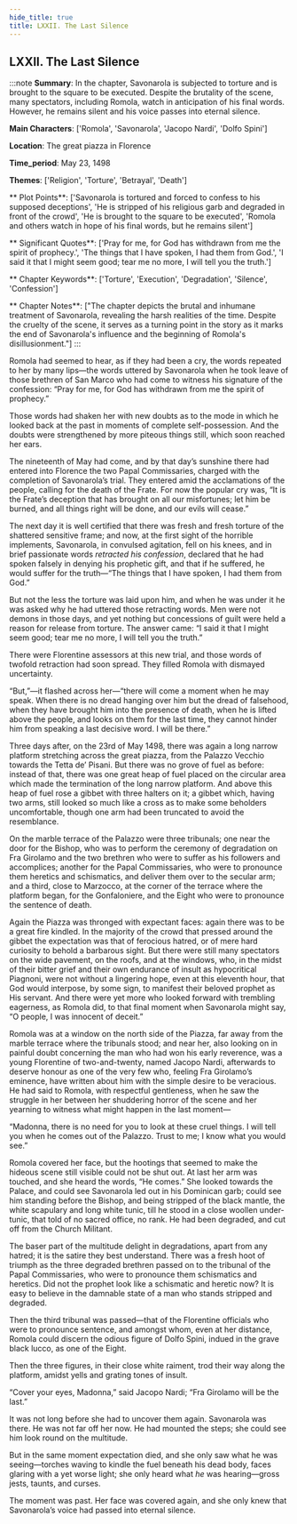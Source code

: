 ```yaml
---
hide_title: true
title: LXXII. The Last Silence
---
```

## LXXII. The Last Silence
:::note
**Summary**:
In the chapter, Savonarola is subjected to torture and is brought to the square to be executed. Despite the brutality of the scene, many spectators, including Romola, watch in anticipation of his final words. However, he remains silent and his voice passes into eternal silence.

**Main Characters**:
['Romola', 'Savonarola', 'Jacopo Nardi', 'Dolfo Spini']

**Location**:
The great piazza in Florence

**Time_period**:
May 23, 1498

**Themes**:
['Religion', 'Torture', 'Betrayal', 'Death']

** Plot Points**:
['Savonarola is tortured and forced to confess to his supposed deceptions', 'He is stripped of his religious garb and degraded in front of the crowd', 'He is brought to the square to be executed', 'Romola and others watch in hope of his final words, but he remains silent']

** Significant Quotes**:
['Pray for me, for God has withdrawn from me the spirit of prophecy.', 'The things that I have spoken, I had them from God.', 'I said it that I might seem good; tear me no more, I will tell you the truth.']

** Chapter Keywords**:
['Torture', 'Execution', 'Degradation', 'Silence', 'Confession']

** Chapter Notes**:
["The chapter depicts the brutal and inhumane treatment of Savonarola, revealing the harsh realities of the time. Despite the cruelty of the scene, it serves as a turning point in the story as it marks the end of Savonarola's influence and the beginning of Romola's disillusionment."]
:::


Romola had seemed to hear, as if they had been a cry, the words repeated to her by many lips—the words uttered by Savonarola when he took leave of those brethren of San Marco who had come to witness his signature of the confession: “Pray for me, for God has withdrawn from me the spirit of prophecy.” 

Those words had shaken her with new doubts as to the mode in which he looked back at the past in moments of complete self-possession. And the doubts were strengthened by more piteous things still, which soon reached her ears. 

The nineteenth of May had come, and by that day’s sunshine there had entered into Florence the two Papal Commissaries, charged with the completion of Savonarola’s trial. They entered amid the acclamations of the people, calling for the death of the Frate. For now the popular cry was, “It is the Frate’s deception that has brought on all our misfortunes; let him be burned, and all things right will be done, and our evils will cease.” 

The next day it is well certified that there was fresh and fresh torture of the shattered sensitive frame; and now, at the first sight of the horrible implements, Savonarola, in convulsed agitation, fell on his knees, and in brief passionate words _retracted his confession_, declared that he had spoken falsely in denying his prophetic gift, and that if he suffered, he would suffer for the truth—“The things that I have spoken, I had them from God.” 

But not the less the torture was laid upon him, and when he was under it he was asked why he had uttered those retracting words. Men were not demons in those days, and yet nothing but concessions of guilt were held a reason for release from torture. The answer came: “I said it that I might seem good; tear me no more, I will tell you the truth.” 

There were Florentine assessors at this new trial, and those words of twofold retraction had soon spread. They filled Romola with dismayed uncertainty. 

“But,”—it flashed across her—“there will come a moment when he may speak. When there is no dread hanging over him but the dread of falsehood, when they have brought him into the presence of death, when he is lifted above the people, and looks on them for the last time, they cannot hinder him from speaking a last decisive word. I will be there.” 

Three days after, on the 23rd of May 1498, there was again a long narrow platform stretching across the great piazza, from the Palazzo Vecchio towards the Tetta de’ Pisani. But there was no grove of fuel as before: instead of that, there was one great heap of fuel placed on the circular area which made the termination of the long narrow platform. And above this heap of fuel rose a gibbet with three halters on it; a gibbet which, having two arms, still looked so much like a cross as to make some beholders uncomfortable, though one arm had been truncated to avoid the resemblance. 

On the marble terrace of the Palazzo were three tribunals; one near the door for the Bishop, who was to perform the ceremony of degradation on Fra Girolamo and the two brethren who were to suffer as his followers and accomplices; another for the Papal Commissaries, who were to pronounce them heretics and schismatics, and deliver them over to the secular arm; and a third, close to Marzocco, at the corner of the terrace where the platform began, for the Gonfaloniere, and the Eight who were to pronounce the sentence of death. 

Again the Piazza was thronged with expectant faces: again there was to be a great fire kindled. In the majority of the crowd that pressed around the gibbet the expectation was that of ferocious hatred, or of mere hard curiosity to behold a barbarous sight. But there were still many spectators on the wide pavement, on the roofs, and at the windows, who, in the midst of their bitter grief and their own endurance of insult as hypocritical Piagnoni, were not without a lingering hope, even at this eleventh hour, that God would interpose, by some sign, to manifest their beloved prophet as His servant. And there were yet more who looked forward with trembling eagerness, as Romola did, to that final moment when Savonarola might say, “O people, I was innocent of deceit.” 

Romola was at a window on the north side of the Piazza, far away from the marble terrace where the tribunals stood; and near her, also looking on in painful doubt concerning the man who had won his early reverence, was a young Florentine of two-and-twenty, named Jacopo Nardi, afterwards to deserve honour as one of the very few who, feeling Fra Girolamo’s eminence, have written about him with the simple desire to be veracious. He had said to Romola, with respectful gentleness, when he saw the struggle in her between her shuddering horror of the scene and her yearning to witness what might happen in the last moment— 

“Madonna, there is no need for you to look at these cruel things. I will tell you when he comes out of the Palazzo. Trust to me; I know what you would see.” 

Romola covered her face, but the hootings that seemed to make the hideous scene still visible could not be shut out. At last her arm was touched, and she heard the words, “He comes.” She looked towards the Palace, and could see Savonarola led out in his Dominican garb; could see him standing before the Bishop, and being stripped of the black mantle, the white scapulary and long white tunic, till he stood in a close woollen under-tunic, that told of no sacred office, no rank. He had been degraded, and cut off from the Church Militant. 

The baser part of the multitude delight in degradations, apart from any hatred; it is the satire they best understand. There was a fresh hoot of triumph as the three degraded brethren passed on to the tribunal of the Papal Commissaries, who were to pronounce them schismatics and heretics. Did not the prophet look like a schismatic and heretic now? It is easy to believe in the damnable state of a man who stands stripped and degraded. 

Then the third tribunal was passed—that of the Florentine officials who were to pronounce sentence, and amongst whom, even at her distance, Romola could discern the odious figure of Dolfo Spini, indued in the grave black lucco, as one of the Eight. 

Then the three figures, in their close white raiment, trod their way along the platform, amidst yells and grating tones of insult. 

“Cover your eyes, Madonna,” said Jacopo Nardi; “Fra Girolamo will be the last.” 

It was not long before she had to uncover them again. Savonarola was there. He was not far off her now. He had mounted the steps; she could see him look round on the multitude. 

But in the same moment expectation died, and she only saw what he was seeing—torches waving to kindle the fuel beneath his dead body, faces glaring with a yet worse light; she only heard what _he_ was hearing—gross jests, taunts, and curses. 

The moment was past. Her face was covered again, and she only knew that Savonarola’s voice had passed into eternal silence. 

